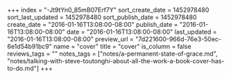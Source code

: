 +++
index = "-Jt9tYn0_85mB07Erf7Y"
sort_create_date = 1452978480
sort_last_updated = 1452978480
sort_publish_date = 1452978480
create_date = "2016-01-16T13:08:00-08:00"
publish_date = "2016-01-16T13:08:00-08:00"
date = "2016-01-16T13:08:00-08:00"
last_updated = "2016-01-16T13:08:00-08:00"
preview_url = "7d221600-966d-76e3-50ec-6e1d54b91bc9"
name = "cover"
title = "cover"
is_column = false
reviews_tags = ""
notes_tags = ["notes/a-permanent-state-of-grace.md", "notes/talking-with-steve-toutonghi-about-all-the-work-a-book-cover-has-to-do.md"]
+++

